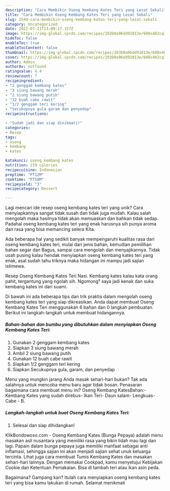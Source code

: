 ```yaml
---
description: "Cara Membikin Oseng Kembang Kates Teri yang Lezat Sekali"
title: "Cara Membikin Oseng Kembang Kates Teri yang Lezat Sekali"
slug: 2549-cara-membikin-oseng-kembang-kates-teri-yang-lezat-sekali
category: Uncategorized
date: 2022-07-21T13:09:17.157Z
image: https://img-global.cpcdn.com/recipes/203b0a96dd91013e/680x482cq70/oseng-kembang-kates-teri-foto-resep-utama.jpg
hideToc: false
enableToc: true
enableTocContent: false
thumbnail: https://img-global.cpcdn.com/recipes/203b0a96dd91013e/680x482cq70/oseng-kembang-kates-teri-foto-resep-utama.jpg
cover: https://img-global.cpcdn.com/recipes/203b0a96dd91013e/680x482cq70/oseng-kembang-kates-teri-foto-resep-utama.jpg
author: Admin
authorAv: notfound
ratingvalue: 4.4
reviewcount: 7
recipeingredient:
- "2 genggam kembang kates"
- "3 siung bawang merah"
- "2 siung bawang putih"
- "12 buah cabe rawit"
- "1/2 genggam teri kering"
- "Secukupnya gula garam dan penyedap"
recipeinstructions:

- "Sudah jadi dan siap dinikmati!"
categories:
- Resep
tags:
- oseng
- kembang
- kates

katakunci: oseng kembang kates 
nutrition: 219 calories
recipecuisine: Indonesian
preptime: "PT12M"
cooktime: "PT58M"
recipeyield: "3"
recipecategory: Dessert

---
```





Lagi mencari ide resep oseng kembang kates teri yang unik? Cara menyiapkannya sangat tidak susah dan tidak juga mudah. Kalau salah mengolah maka hasilnya tidak akan memuaskan dan bahkan tidak sedap. Padahal oseng kembang kates teri yang enak harusnya sih punya aroma dan rasa yang bisa memancing selera Kita.





Ada beberapa hal yang sedikit banyak mempengaruhi kualitas rasa dari oseng kembang kates teri, mulai dari jenis bahan, kemudian pemilihan bahan segar dan Bagus, sampai cara mengolah dan menyajikannya. Tidak usah pusing kalau hendak menyiapkan oseng kembang kates teri yang enak,      asal sudah tahu triknya maka hidangan ini mampu jadi sajian istimewa.














Resep Oseng Kembang Kates Teri Nasi. Kembang kates kalau kata orang pahit, tergantung yang ngolah sih. Ngomong² saya jadi kenak dan suka kembang kates ini dari suami.






Di bawah ini ada beberapa tips dan trik praktis dalam mengolah oseng kembang kates teri yang siap dikreasikan. Anda dapat membuat Oseng Kembang Kates Teri menggunakan 6 bahan dan 0 langkah pembuatan. Berikut ini langkah-langkah untuk membuat hidangannya.

<!--inarticleads1-->

##### Bahan-bahan dan bumbu yang dibutuhkan dalam menyiapkan Oseng Kembang Kates Teri:

1. Gunakan 2 genggam kembang kates
1. Siapkan 3 siung bawang merah
1. Ambil 2 siung bawang putih
1. Gunakan 12 buah cabe rawit
1. Siapkan 1/2 genggam teri kering
1. Siapkan Secukupnya gula, garam, dan penyedap


Menu yang mungkin jarang Anda masak sehari-hari bukan? Tak ada salahnya untuk mencoba menu baru agar tidak bosan. Penasaran bagaimana cara membuat menu ini? Oseng Kembang KatesBahan:- Kembang Kates yang sudah direbus- Ikan Teri- Daun salam- Lengkuas- Cabe - B. 

<!--inarticleads2-->

##### Langkah-langkah untuk buat Oseng Kembang Kates Teri:


1. Selesai dan siap dihidangkan!

KlikBondowoso.com - Oseng Kembang Kates (Bunga Pepaya) adalah menu masakan asli nusantara yang memiliki rasa yang bikin lidah mau lagi dan lagi. Papain dalam bunga pepaya juga memiliki manfaat sebagai anti inflamasi, sehingga sajian ini akan menjadi sajian sehat unuk keluarga tercinta. Lihat juga cara membuat Tumis Kembang Kates dan masakan sehari-hari lainnya. Dengan memakai Cookpad, kamu menyetujui Kebijakan Cookie dan Ketentuan Pemakaian. Bisa di tambah teri atau ikan asin peda. 

Bagaimana? Gampang kan? Itulah cara menyiapkan oseng kembang kates teri yang bisa kamu lakukan di rumah. Selamat menikmati

